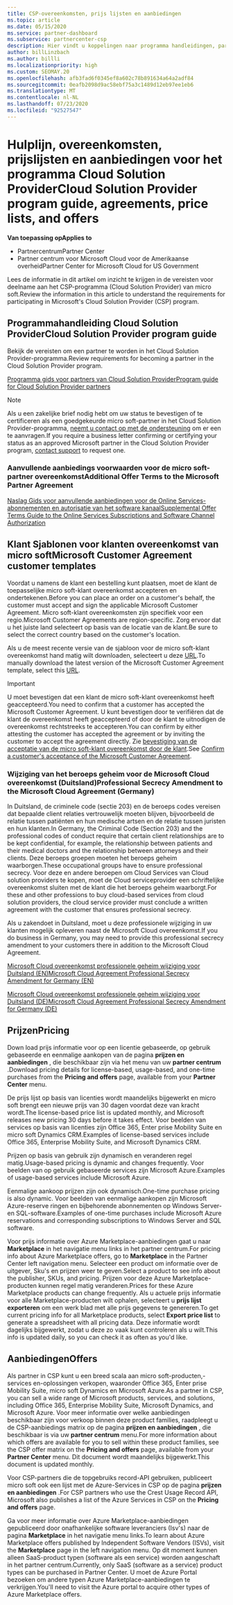 ```yaml
---
title: CSP-overeenkomsten, prijs lijsten en aanbiedingen
ms.topic: article
ms.date: 05/15/2020
ms.service: partner-dashboard
ms.subservice: partnercenter-csp
description: Hier vindt u koppelingen naar programma handleidingen, partner overeenkomsten, klant overeenkomsten, prijs lijsten en aanbiedingen voor Cloud solution providers.
author: billLinzbach
ms.author: billli
ms.localizationpriority: high
ms.custom: SEOMAY.20
ms.openlocfilehash: afb3fad6f0345ef8a602c78b891634a64a2adf84
ms.sourcegitcommit: 0eafb2098d9ac58ebf75a3c1489d12eb97ee1eb6
ms.translationtype: MT
ms.contentlocale: nl-NL
ms.lasthandoff: 07/23/2020
ms.locfileid: "92527547"
---
```

# <a name="cloud-solution-provider-program-guide-agreements-price-lists-and-offers"></a><span data-ttu-id="42637-103">Hulplijn, overeenkomsten, prijslijsten en aanbiedingen voor het programma Cloud Solution Provider</span><span class="sxs-lookup"><span data-stu-id="42637-103">Cloud Solution Provider program guide, agreements, price lists, and offers</span></span>

<span data-ttu-id="42637-104">**Van toepassing op**</span><span class="sxs-lookup"><span data-stu-id="42637-104">**Applies to**</span></span>

- <span data-ttu-id="42637-105">Partnercentrum</span><span class="sxs-lookup"><span data-stu-id="42637-105">Partner Center</span></span>
- <span data-ttu-id="42637-106">Partner centrum voor Microsoft Cloud voor de Amerikaanse overheid</span><span class="sxs-lookup"><span data-stu-id="42637-106">Partner Center for Microsoft Cloud for US Government</span></span>


<span data-ttu-id="42637-107">Lees de informatie in dit artikel om inzicht te krijgen in de vereisten voor deelname aan het CSP-programma (Cloud Solution Provider) van micro soft.</span><span class="sxs-lookup"><span data-stu-id="42637-107">Review the information in this article to understand the requirements for participating in Microsoft's Cloud Solution Provider (CSP) program.</span></span>

## <a name="cloud-solution-provider-program-guide"></a><span data-ttu-id="42637-108">Programmahandleiding Cloud Solution Provider</span><span class="sxs-lookup"><span data-stu-id="42637-108">Cloud Solution Provider program guide</span></span>

<span data-ttu-id="42637-109">Bekijk de vereisten om een partner te worden in het Cloud Solution Provider-programma.</span><span class="sxs-lookup"><span data-stu-id="42637-109">Review requirements for becoming a partner in the Cloud Solution Provider program.</span></span>

[<span data-ttu-id="42637-110">Programma gids voor partners van Cloud Solution Provider</span><span class="sxs-lookup"><span data-stu-id="42637-110">Program guide for Cloud Solution Provider partners</span></span>](https://go.microsoft.com/fwlink/p/?LinkId=617100)

>[!Note]
><span data-ttu-id="42637-111">Als u een zakelijke brief nodig hebt om uw status te bevestigen of te certificeren als een goedgekeurde micro soft-partner in het Cloud Solution Provider-programma, [neemt u contact op met de ondersteuning](https://partner.microsoft.com/pcv/servicerequests/create) om er een te aanvragen.</span><span class="sxs-lookup"><span data-stu-id="42637-111">If you require a business letter confirming or certifying your status as an approved Microsoft partner in the Cloud Solution Provider program, [contact support](https://partner.microsoft.com/pcv/servicerequests/create) to request one.</span></span>

### <a name="additional-offer-terms-to-the-microsoft-partner-agreement"></a><span data-ttu-id="42637-112">Aanvullende aanbiedings voorwaarden voor de micro soft-partner overeenkomst</span><span class="sxs-lookup"><span data-stu-id="42637-112">Additional Offer Terms to the Microsoft Partner Agreement</span></span>

[<span data-ttu-id="42637-113">Naslag Gids voor aanvullende aanbiedingen voor de Online Services-abonnementen en autorisatie van het software kanaal</span><span class="sxs-lookup"><span data-stu-id="42637-113">Supplemental Offer Terms Guide to the Online Services Subscriptions and Software Channel Authorization</span></span>](https://query.prod.cms.rt.microsoft.com/cms/api/am/binary/RE3NOo7)

## <a name="microsoft-customer-agreement-customer-templates"></a><span data-ttu-id="42637-114">Klant Sjablonen voor klanten overeenkomst van micro soft</span><span class="sxs-lookup"><span data-stu-id="42637-114">Microsoft Customer Agreement customer templates</span></span>

<span data-ttu-id="42637-115">Voordat u namens de klant een bestelling kunt plaatsen, moet de klant de toepasselijke micro soft-klant overeenkomst accepteren en ondertekenen.</span><span class="sxs-lookup"><span data-stu-id="42637-115">Before you can place an order on a customer's behalf, the customer must accept and sign the applicable Microsoft Customer Agreement.</span></span> <span data-ttu-id="42637-116">Micro soft-klant overeenkomsten zijn specifiek voor een regio.</span><span class="sxs-lookup"><span data-stu-id="42637-116">Microsoft Customer Agreements are region-specific.</span></span> <span data-ttu-id="42637-117">Zorg ervoor dat u het juiste land selecteert op basis van de locatie van de klant.</span><span class="sxs-lookup"><span data-stu-id="42637-117">Be sure to select the correct country based on the customer's location.</span></span>

<span data-ttu-id="42637-118">Als u de meest recente versie van de sjabloon voor de micro soft-klant overeenkomst hand matig wilt downloaden, selecteert u deze [URL](https://aka.ms/customeragreement).</span><span class="sxs-lookup"><span data-stu-id="42637-118">To manually download the latest version of the Microsoft Customer Agreement template, select this [URL](https://aka.ms/customeragreement).</span></span>

>[!IMPORTANT]
><span data-ttu-id="42637-119">U moet bevestigen dat een klant de micro soft-klant overeenkomst heeft geaccepteerd.</span><span class="sxs-lookup"><span data-stu-id="42637-119">You need to confirm that a customer has accepted the Microsoft Customer Agreement.</span></span> <span data-ttu-id="42637-120">U kunt bevestigen door te verifiëren dat de klant de overeenkomst heeft geaccepteerd of door de klant te uitnodigen de overeenkomst rechtstreeks te accepteren.</span><span class="sxs-lookup"><span data-stu-id="42637-120">You can confirm by either attesting the customer has accepted the agreement or by inviting the customer to accept the agreement directly.</span></span> <span data-ttu-id="42637-121">Zie [bevestiging van de acceptatie van de micro soft-klant overeenkomst door de klant](confirm-customer-agreement.md).</span><span class="sxs-lookup"><span data-stu-id="42637-121">See [Confirm a customer's acceptance of the Microsoft Customer Agreement](confirm-customer-agreement.md).</span></span>

### <a name="professional-secrecy-amendment-to-the-microsoft-cloud-agreement-germany"></a><span data-ttu-id="42637-122">Wijziging van het beroeps geheim voor de Microsoft Cloud overeenkomst (Duitsland)</span><span class="sxs-lookup"><span data-stu-id="42637-122">Professional Secrecy Amendment to the Microsoft Cloud Agreement (Germany)</span></span>

<span data-ttu-id="42637-123">In Duitsland, de criminele code (sectie 203) en de beroeps codes vereisen dat bepaalde client relaties vertrouwelijk moeten blijven, bijvoorbeeld de relatie tussen patiënten en hun medische artsen en de relatie tussen juristen en hun klanten.</span><span class="sxs-lookup"><span data-stu-id="42637-123">In Germany, the Criminal Code (Section 203) and the professional codes of conduct require that certain client relationships are to be kept confidential, for example, the relationship between patients and their medical doctors and the relationship between attorneys and their clients.</span></span> <span data-ttu-id="42637-124">Deze beroeps groepen moeten het beroeps geheim waarborgen.</span><span class="sxs-lookup"><span data-stu-id="42637-124">These occupational groups have to ensure professional secrecy.</span></span> <span data-ttu-id="42637-125">Voor deze en andere beroepen om Cloud Services van Cloud solution providers te kopen, moet de Cloud serviceprovider een schriftelijke overeenkomst sluiten met de klant die het beroeps geheim waarborgt.</span><span class="sxs-lookup"><span data-stu-id="42637-125">For these and other professions to buy cloud-based services from cloud solution providers, the cloud service provider must conclude a written agreement with the customer that ensures professional secrecy.</span></span>

<span data-ttu-id="42637-126">Als u zakendoet in Duitsland, moet u deze professionele wijziging in uw klanten mogelijk opleveren naast de Microsoft Cloud overeenkomst.</span><span class="sxs-lookup"><span data-stu-id="42637-126">If you do business in Germany, you may need to provide this professional secrecy amendment to your customers there in addition to the Microsoft Cloud Agreement.</span></span>

[<span data-ttu-id="42637-127">Microsoft Cloud overeenkomst professionele geheim wijziging voor Duitsland (EN)</span><span class="sxs-lookup"><span data-stu-id="42637-127">Microsoft Cloud Agreement Professional Secrecy Amendment for Germany (EN)</span></span>](https://go.microsoft.com/fwlink/?linkid=2030827&clcid=0x409)

[<span data-ttu-id="42637-128">Microsoft Cloud overeenkomst professionele geheim wijziging voor Duitsland (DE)</span><span class="sxs-lookup"><span data-stu-id="42637-128">Microsoft Cloud Agreement Professional Secrecy Amendment for Germany (DE)</span></span>](https://go.microsoft.com/fwlink/?linkid=2030827&clcid=0x407)

## <a name="pricing"></a><span data-ttu-id="42637-129">Prijzen</span><span class="sxs-lookup"><span data-stu-id="42637-129">Pricing</span></span>

<span data-ttu-id="42637-130">Down load prijs informatie voor op een licentie gebaseerde, op gebruik gebaseerde en eenmalige aankopen van de pagina **prijzen en aanbiedingen** , die beschikbaar zijn via het menu van uw **partner centrum** .</span><span class="sxs-lookup"><span data-stu-id="42637-130">Download pricing details for license-based, usage-based, and one-time purchases from the **Pricing and offers** page, available from your **Partner Center** menu.</span></span>

<span data-ttu-id="42637-131">De prijs lijst op basis van licenties wordt maandelijks bijgewerkt en micro soft brengt een nieuwe prijs van 30 dagen voordat deze van kracht wordt.</span><span class="sxs-lookup"><span data-stu-id="42637-131">The license-based price list is updated monthly, and Microsoft releases new pricing 30 days before it takes effect.</span></span> <span data-ttu-id="42637-132">Voor beelden van services op basis van licenties zijn Office 365, Enter prise Mobility Suite en micro soft Dynamics CRM.</span><span class="sxs-lookup"><span data-stu-id="42637-132">Examples of license-based services include Office 365, Enterprise Mobility Suite, and Microsoft Dynamics CRM.</span></span> 

<span data-ttu-id="42637-133">Prijzen op basis van gebruik zijn dynamisch en veranderen regel matig.</span><span class="sxs-lookup"><span data-stu-id="42637-133">Usage-based pricing is dynamic and changes frequently.</span></span> <span data-ttu-id="42637-134">Voor beelden van op gebruik gebaseerde services zijn Microsoft Azure.</span><span class="sxs-lookup"><span data-stu-id="42637-134">Examples of usage-based services include Microsoft Azure.</span></span>

<span data-ttu-id="42637-135">Eenmalige aankoop prijzen zijn ook dynamisch.</span><span class="sxs-lookup"><span data-stu-id="42637-135">One-time purchase pricing is also dynamic.</span></span> <span data-ttu-id="42637-136">Voor beelden van eenmalige aankopen zijn Microsoft Azure-reserve ringen en bijbehorende abonnementen op Windows Server-en SQL-software.</span><span class="sxs-lookup"><span data-stu-id="42637-136">Examples of one-time purchases include Microsoft Azure reservations and corresponding subscriptions to Windows Server and SQL software.</span></span>

<span data-ttu-id="42637-137">Voor prijs informatie over Azure Marketplace-aanbiedingen gaat u naar **Marketplace** in het navigatie menu links in het partner centrum.</span><span class="sxs-lookup"><span data-stu-id="42637-137">For pricing info about Azure Marketplace offers, go to **Marketplace** in the Partner Center left navigation menu.</span></span> <span data-ttu-id="42637-138">Selecteer een product om informatie over de uitgever, Sku's en prijzen weer te geven.</span><span class="sxs-lookup"><span data-stu-id="42637-138">Select a product to see info about the publisher, SKUs, and pricing.</span></span> <span data-ttu-id="42637-139">Prijzen voor deze Azure Marketplace-producten kunnen regel matig veranderen.</span><span class="sxs-lookup"><span data-stu-id="42637-139">Prices for these Azure Marketplace products can change frequently.</span></span> <span data-ttu-id="42637-140">Als u actuele prijs informatie voor alle Marketplace-producten wilt ophalen, selecteert u **prijs lijst exporteren** om een werk blad met alle prijs gegevens te genereren.</span><span class="sxs-lookup"><span data-stu-id="42637-140">To get current pricing info for all Marketplace products, select **Export price list** to generate a spreadsheet with all pricing data.</span></span> <span data-ttu-id="42637-141">Deze informatie wordt dagelijks bijgewerkt, zodat u deze zo vaak kunt controleren als u wilt.</span><span class="sxs-lookup"><span data-stu-id="42637-141">This info is updated daily, so you can check it as often as you'd like.</span></span>

## <a name="offers"></a><span data-ttu-id="42637-142">Aanbiedingen</span><span class="sxs-lookup"><span data-stu-id="42637-142">Offers</span></span>

<span data-ttu-id="42637-143">Als partner in CSP kunt u een breed scala aan micro soft-producten,-services en-oplossingen verkopen, waaronder Office 365, Enter prise Mobility Suite, micro soft Dynamics en Microsoft Azure.</span><span class="sxs-lookup"><span data-stu-id="42637-143">As a partner in CSP, you can sell a wide range of Microsoft products, services, and solutions, including Office 365, Enterprise Mobility Suite, Microsoft Dynamics, and Microsoft Azure.</span></span> <span data-ttu-id="42637-144">Voor meer informatie over welke aanbiedingen beschikbaar zijn voor verkoop binnen deze product families, raadpleegt u de CSP-aanbiedings matrix op de pagina **prijzen en aanbiedingen** , die beschikbaar is via uw **partner centrum** menu.</span><span class="sxs-lookup"><span data-stu-id="42637-144">For more information about which offers are available for you to sell within these product families, see the CSP offer matrix on the **Pricing and offers** page, available from your **Partner Center** menu.</span></span> <span data-ttu-id="42637-145">Dit document wordt maandelijks bijgewerkt.</span><span class="sxs-lookup"><span data-stu-id="42637-145">This document is updated monthly.</span></span>

<span data-ttu-id="42637-146">Voor CSP-partners die de topgebruiks record-API gebruiken, publiceert micro soft ook een lijst met de Azure-Services in CSP op de pagina **prijzen en aanbiedingen** .</span><span class="sxs-lookup"><span data-stu-id="42637-146">For CSP partners who use the Crest Usage Record API, Microsoft also publishes a list of the Azure Services in CSP on the **Pricing and offers** page.</span></span>

<span data-ttu-id="42637-147">Ga voor meer informatie over Azure Marketplace-aanbiedingen gepubliceerd door onafhankelijke software leveranciers (Isv's) naar de pagina **Marketplace** in het navigatie menu links.</span><span class="sxs-lookup"><span data-stu-id="42637-147">To learn about Azure Marketplace offers published by Independent Software Vendors  (ISVs), visit the **Marketplace** page in the left navigation menu.</span></span> <span data-ttu-id="42637-148">Op dit moment kunnen alleen SaaS-product typen (software als een service) worden aangeschaft in het partner centrum.</span><span class="sxs-lookup"><span data-stu-id="42637-148">Currently, only SaaS (software as a service) product types can be purchased in Partner Center.</span></span> <span data-ttu-id="42637-149">U moet de Azure Portal bezoeken om andere typen Azure Marketplace-aanbiedingen te verkrijgen.</span><span class="sxs-lookup"><span data-stu-id="42637-149">You'll need to visit the Azure portal to acquire other types of Azure Marketplace offers.</span></span>

